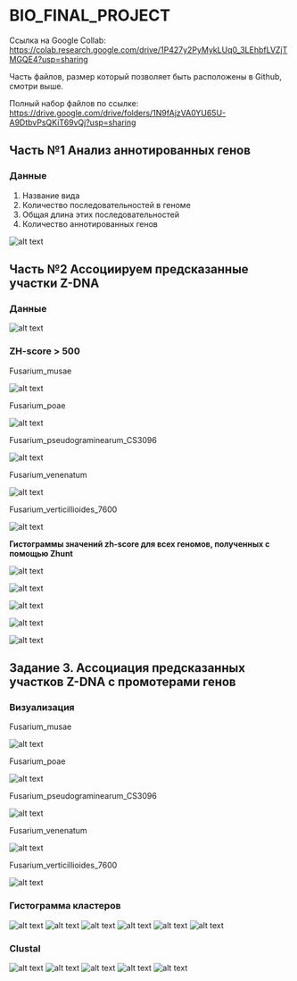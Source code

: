 # BIO_FINAL_PROJECT

Ссылка на Google Collab: https://colab.research.google.com/drive/1P427y2PyMykLUq0_3LEhbfLVZjTMGQE4?usp=sharing

Часть файлов, размер который позволяет быть расположены в Github, смотри выше.

Полный набор файлов по ссылке: https://drive.google.com/drive/folders/1N9fAjzVA0YU65U-A9DtbvPsQKiT69vQj?usp=sharing


## Часть №1 Анализ аннотированных генов 

### **Данные**
1) Название вида
2) Количество последовательностей в геноме
3) Общая длина этих последовательностей
4) Количество аннотированных генов

![alt text](table_1.png)


## Часть №2 Ассоциируем предсказанные участки Z-DNA


### **Данные**

![alt text](table_2.png)

### **ZH-score > 500**

Fusarium_musae

![alt text](zhunt_500/z_1.png)


Fusarium_poae

![alt text](zhunt_500/z_2.png)


Fusarium_pseudograminearum_CS3096

![alt text](zhunt_500/z_3.png)


Fusarium_venenatum

![alt text](zhunt_500/z_4.png)


Fusarium_verticillioides_7600

![alt text](zhunt_500/z_5.png)

**Гистограммы значений zh-score для всех геномов, полученных с помощью Zhunt**

![alt text](z_graph/gr_1.png)

![alt text](z_graph/gr_2.png)

![alt text](z_graph/gr_3.png)

![alt text](z_graph/gr_4.png)

![alt text](z_graph/gr_5.png)

## Задание 3. Ассоциация предсказанных участков Z-DNA с промотерами генов

### Визуализация

Fusarium_musae

![alt text](Визуализация_1/z_1.png)

Fusarium_poae

![alt text](Визуализация_1/z_2.png)


Fusarium_pseudograminearum_CS3096

![alt text](Визуализация_1/z_3.png)


Fusarium_venenatum

![alt text](Визуализация_1/z_4.png)


Fusarium_verticillioides_7600

![alt text](Визуализация_1/z_5.png)


### Гистограмма кластеров

![alt text](cl_graph/gr_1.png)
![alt text](cl_graph/gr_2.png)
![alt text](cl_graph/gr_3.png)
![alt text](cl_graph/gr_4.png)
![alt text](cl_graph/gr_5.png)
![alt text](cl_graph/gr_6.png)

### Clustal


![alt text](cl_picture/cl_1.png)
![alt text](cl_picture/cl_2.png)
![alt text](cl_picture/cl_3.png)
![alt text](cl_picture/cl_4.png)
![alt text](cl_picture/cl_5.png)
